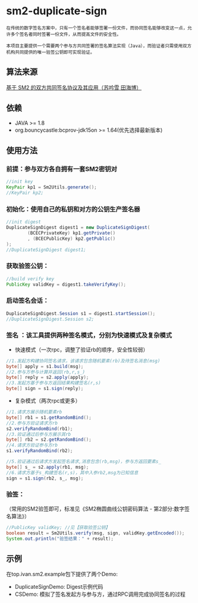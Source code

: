 # sm2-duplicate-sign

    在传统的数字签名方案中，只有一个签名者能够签署一份文件，而协同签名能够改变这一点，允许多个签名者同时签署一份文件，从而提高文件的安全性。

    本项目主要提供一个需要两个参与方共同签署的签名算法实现（Java），而验证者只需使用双方机构共同提供的唯一验签公钥即可实现验证。

## 算法来源
[基于 SM2 的双方共同签名协议及其应用（苏吟雪 田海博）](http://cjc.ict.ac.cn/online/onlinepaper/009_syx-2020415163110.pdf)

## 依赖
* JAVA >= 1.8
* org.bouncycastle:bcprov-jdk15on >= 1.64(优先选择最新版本)

## 使用方法
### 前提：参与双方各自拥有一套SM2密钥对
```java
//init key
KeyPair kp1 = Sm2Utils.generate();
//KeyPair kp2;
```

### 初始化：使用自己的私钥和对方的公钥生产签名器
```java
//init digest
DuplicateSignDigest digest1 = new DuplicateSignDigest(
        (BCECPrivateKey) kp1.getPrivate()
        , (BCECPublicKey) kp2.getPublic()
);
//DuplicateSignDigest digest1;
```

### 获取验签公钥：
```java
//build verify key
PublicKey validKey = digest1.takeVerifyKey();
```

### 启动签名会话：
```java
DuplicateSignDigest.Session s1 = digest1.startSession();
//DuplicateSignDigest.Session s2;
```

### 签名 ：该工具提供两种签名模式，分别为快速模式及复杂模式
* 快速模式（一次rpc，调整了验证rb的顺序，安全性较弱）
```java
//1.发起方构建协同签名请求，该请求包含随机要素(rb)及待签名消息(msg)
byte[] apply = s1.build(msg);
//2.参与方参与计算并返回(rb,r,s_)
byte[] reply = s2.apply(apply);
//3.发起方基于参与方返回结果构建签名(r,s)
byte[] sign = s1.sign(reply);
```
* 复杂模式（两次rpc或更多）
```java
//1.请求方展示随机要素rb
byte[] rb1 = s1.getRandomBind();
//2.参与方验证请求方rb
s2.verifyRandomBind(rb1);
//3.验证通过后参与方展示其rb
byte[] rb2 = s2.getRandomBind();
//4.请求方验证参与方rb
s1.verifyRandomBind(rb2);

//5.验证通过后请求方发起签名请求,消息包含(rb,msg)，参与方返回要素s_
byte[] s_ = s2.apply(rb1, msg);
//6.请求方基于s_构建签名(r,s)，其中入参rb2,msg为已知信息
sign = s1.sign(rb2, s_, msg);
```

### 验签：
（常用的SM2验签即可，标准见《SM2椭圆曲线公钥密码算法 - 第2部分:数字签名算法》）
```java
//PublicKey validKey; //见【获取验签公钥】
boolean result = Sm2Utils.verify(msg, sign, validKey.getEncoded());
System.out.println("验签结果：" + result);
```

## 示例
在top.ivan.sm2.example包下提供了两个Demo:
* DuplicateSignDemo: Digest示例代码
* CSDemo: 模拟了签名发起方与参与方，通过RPC调用完成协同签名的过程


